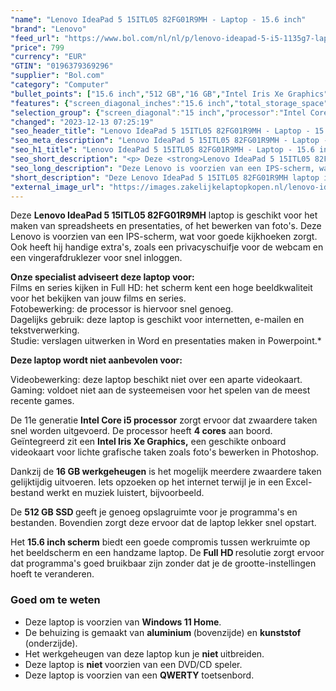 ```yaml
---
"name": "Lenovo IdeaPad 5 15ITL05 82FG01R9MH - Laptop - 15.6 inch"
"brand": "Lenovo"
"feed_url": "https://www.bol.com/nl/nl/p/lenovo-ideapad-5-i5-1135g7-laptop/9300000074329884"
"price": 799
"currency": "EUR"
"GTIN": "0196379369296"
"supplier": "Bol.com"
"category": "Computer"
"bullet_points": ["15.6 inch","512 GB","16 GB","Intel Iris Xe Graphics"]
"features": {"screen_diagonal_inches":"15.6 inch","total_storage_space":"512 GB","memory_size":"16 GB","graphics_card":"Intel Iris Xe Graphics"}
"selection_group": {"screen_diagonal":"15 inch","processor":"Intel Core i5","changed_price_past_3_days":false,"product_family":"Ideapad"}
"changed": "2023-12-13 07:25:19"
"seo_header_title": "Lenovo IdeaPad 5 15ITL05 82FG01R9MH - Laptop - 15.6 inch"
"seo_meta_description": "Lenovo IdeaPad 5 15ITL05 82FG01R9MH - Laptop - 15.6 inch"
"seo_h1_title": "Lenovo IdeaPad 5 15ITL05 82FG01R9MH - Laptop - 15.6 inch"
"seo_short_description": "<p> Deze <strong>Lenovo IdeaPad 5 15ITL05 82FG01R9MH</strong> laptop is geschikt voor het maken van spreadsheets en presentaties, of het bewerken van foto's."
"seo_long_description": "Deze Lenovo is voorzien van een IPS-scherm, wat voor goede kijkhoeken zorgt. Ook heeft hij handige extra's, zoals een privacyschuifje voor de webcam en een vingerafdruklezer voor snel inloggen. </p> <p> <strong>Onze specialist adviseert deze laptop voor:</strong><br />Films en series kijken in Full HD: het scherm kent een hoge beeldkwaliteit voor het bekijken van jouw films en series. <br />Fotobewerking: de processor is hiervoor snel genoeg. <br />Dagelijks gebruik: deze laptop is geschikt voor internetten, e-mailen en tekstverwerking. <br />Studie: verslagen uitwerken in Word en presentaties maken in Powerpoint. * </p> <p> <strong>Deze laptop wordt niet aanbevolen voor:</strong> </p> <p> Videobewerking: deze laptop beschikt niet over een aparte videokaart. <br />Gaming: voldoet niet aan de systeemeisen voor het spelen van de meest recente games. </p> <p> De 11e generatie <strong>Intel Core i5 processor</strong> zorgt ervoor dat zwaardere taken snel worden uitgevoerd. De processor heeft <strong>4 cores</strong> aan boord. Geïntegreerd zit een <strong>Intel Iris Xe Graphics,</strong> een geschikte onboard videokaart voor lichte grafische taken zoals foto's bewerken in Photoshop. </p> <p> Dankzij de <strong>16 GB werkgeheugen</strong> is het mogelijk meerdere zwaardere taken gelijktijdig uitvoeren. Iets opzoeken op het internet terwijl je in een Excel-bestand werkt en muziek luistert, bijvoorbeeld. </p> <p> De <strong>512 GB </strong><strong>SSD </strong>geeft je genoeg opslagruimte voor je programma's en bestanden. Bovendien zorgt deze ervoor dat de laptop lekker snel opstart. </p> <p> Het <strong>15. 6 inch scherm</strong> biedt een goede compromis tussen werkruimte op het beeldscherm en een handzame laptop. De <strong>Full HD </strong>resolutie zorgt ervoor dat programma's goed bruikbaar zijn zonder dat je de grootte-instellingen hoeft te veranderen. </p> <h3>Goed om te weten</h3> <ul> <li>Deze laptop is voorzien van <strong>Windows 11 Home</strong>. </li> <li>De behuizing is gemaakt van <strong>aluminium </strong>(bovenzijde) en <strong>kunststof </strong>(onderzijde). </li> <li>Het werkgeheugen van deze laptop kun je <strong>niet </strong>uitbreiden. </li> <li>Deze laptop is <strong>niet </strong>voorzien van een DVD/CD speler. </li> <li>Deze laptop is voorzien van een <strong>QWERTY</strong> toetsenbord. </li> </ul>"
"short_description": "Deze Lenovo IdeaPad 5 15ITL05 82FG01R9MH laptop is geschikt voor het maken van spreadsheets en presentaties, of het bewerken van foto's. Deze Lenovo is voorzien van een IPS-scherm, wat voor goede kijkhoeken zorgt. Ook heeft hij handige extra's, zoals een privacyschuifje voor de webcam en een vingerafdruklezer voor snel inloggen. Onze specialist adviseert deze laptop voor: Films en series kijken in Full HD: het scherm kent een hoge beeldkwaliteit voor het bekijken van jouw films en series. Fotobewerking: de processor is hiervoor snel genoeg. Dagelijks gebruik: deze laptop is geschikt voor internetten, e-mailen en tekstverwerking. Studie: verslagen uitwerken in Word en presentaties maken in Powerpoint.* Deze laptop wordt niet aanbevolen voor: Videobewerking: deze laptop beschikt niet over een aparte videokaart. Gaming: voldoet niet aan de systeemeisen voor het spelen van de meest recente games. De 11e generatie Intel Core i5 processor zorgt ervoor dat zwaardere taken snel worden uitgevoerd. De processor heeft 4 cores aan boord. Geïntegreerd zit een Intel Iris Xe Graphics, een geschikte onboard videokaart voor lichte grafische taken zoals foto's bewerken in Photoshop. Dankzij de 16 GB werkgeheugen is het mogelijk meerdere zwaardere taken gelijktijdig uitvoeren. Iets opzoeken op het internet terwijl je in een Excel-bestand werkt en muziek luistert, bijvoorbeeld. De 512 GB SSD geeft je genoeg opslagruimte voor je programma's en bestanden. Bovendien zorgt deze ervoor dat de laptop lekker snel opstart. Het 15.6 inch scherm biedt een goede compromis tussen werkruimte op het beeldscherm en een handzame laptop. De Full HD resolutie zorgt ervoor dat programma's goed bruikbaar zijn zonder dat je de grootte-instellingen hoeft te veranderen. Goed om te weten Deze laptop is voorzien van Windows 11 Home. De behuizing is gemaakt van aluminium (bovenzijde) en kunststof (onderzijde). Het werkgeheugen van deze laptop kun je niet uitbreiden. Deze laptop is niet voorzien van een DVD/CD speler. Deze laptop is voorzien van een QWERTY toetsenbord."
"external_image_url": "https://images.zakelijkelaptopkopen.nl/lenovo-ideapad-5-i5-1135g7-laptop.webp"
---
```


<p> Deze <strong>Lenovo IdeaPad 5 15ITL05 82FG01R9MH</strong> laptop is geschikt voor het maken van spreadsheets en presentaties, of het bewerken van foto's. Deze Lenovo is voorzien van een IPS-scherm, wat voor goede kijkhoeken zorgt. Ook heeft hij handige extra's, zoals een privacyschuifje voor de webcam en een vingerafdruklezer voor snel inloggen. </p> <p> <strong>Onze specialist adviseert deze laptop voor:</strong><br />Films en series kijken in Full HD: het scherm kent een hoge beeldkwaliteit voor het bekijken van jouw films en series.<br />Fotobewerking: de processor is hiervoor snel genoeg.<br />Dagelijks gebruik: deze laptop is geschikt voor internetten, e-mailen en tekstverwerking.<br />Studie: verslagen uitwerken in Word en presentaties maken in Powerpoint.* </p> <p> <strong>Deze laptop wordt niet aanbevolen voor:</strong> </p> <p> Videobewerking: deze laptop beschikt niet over een aparte videokaart.<br />Gaming: voldoet niet aan de systeemeisen voor het spelen van de meest recente games. </p> <p> De 11e generatie <strong>Intel Core i5 processor</strong> zorgt ervoor dat zwaardere taken snel worden uitgevoerd. De processor heeft <strong>4 cores</strong> aan boord. Geïntegreerd zit een <strong>Intel Iris Xe Graphics,</strong> een geschikte onboard videokaart voor lichte grafische taken zoals foto's bewerken in Photoshop. </p> <p> Dankzij de <strong>16 GB werkgeheugen</strong> is het mogelijk meerdere zwaardere taken gelijktijdig uitvoeren. Iets opzoeken op het internet terwijl je in een Excel-bestand werkt en muziek luistert, bijvoorbeeld. </p> <p> De <strong>512 GB </strong><strong>SSD </strong>geeft je genoeg opslagruimte voor je programma's en bestanden. Bovendien zorgt deze ervoor dat de laptop lekker snel opstart. </p> <p> Het <strong>15.6 inch scherm</strong> biedt een goede compromis tussen werkruimte op het beeldscherm en een handzame laptop. De <strong>Full HD </strong>resolutie zorgt ervoor dat programma's goed bruikbaar zijn zonder dat je de grootte-instellingen hoeft te veranderen. </p> <h3>Goed om te weten</h3> <ul> <li>Deze laptop is voorzien van <strong>Windows 11 Home</strong>.</li> <li>De behuizing is gemaakt van <strong>aluminium </strong>(bovenzijde) en <strong>kunststof </strong>(onderzijde).</li> <li>Het werkgeheugen van deze laptop kun je <strong>niet </strong>uitbreiden.</li> <li>Deze laptop is <strong>niet </strong>voorzien van een DVD/CD speler.</li> <li>Deze laptop is voorzien van een <strong>QWERTY</strong> toetsenbord.</li> </ul>